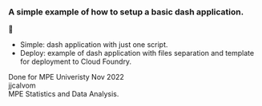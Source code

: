 ### A simple example of how to setup a basic dash application.

:turtle:

- Simple: dash application with just one script.
- Deploy: example of dash application with files separation and template for deployment to Cloud Foundry.

Done for MPE Univeristy Nov 2022 \
jjcalvom \
MPE Statistics and Data Analysis.